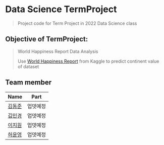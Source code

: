 # Data Science TermProject
> Project code for Term Project in 2022 Data Science class
## Objective of TermProject:
> World Happiness Report Data Analysis
> 
> Use [World Happiness Report](https://www.kaggle.com/datasets/unsdsn/world-happiness?datasetId=894&sortBy=voteCount&searchQuery=predict) from Kaggle to predict continent value of dataset

## Team member 
|Name     |  Part   | 
|---------|-----------------|
|[김동준](https://github.com/Kim-Dong-Jun99)| 업뎃예정        |
|[김민경](https://github.com/minkyung73) |     업뎃예정    |
|[이지원](https://github.com/) |     업뎃예정    |
|[허윤영](https://github.com/) |    업뎃예정    |
